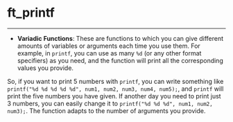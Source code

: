 # ft_printf
***
- **Variadic Functions**: These are functions to which you can give different amounts of variables or arguments each time you use them. For example, in `printf`, you can use as many `%d` (or any other format specifiers) as you need, and the function will print all the corresponding values you provide.
  
So, if you want to print 5 numbers with `printf`, you can write something like `printf("%d %d %d %d %d", num1, num2, num3, num4, num5);`, and `printf` will print the five numbers you have given. If another day you need to print just 3 numbers, you can easily change it to `printf("%d %d %d", num1, num2, num3);`. The function adapts to the number of arguments you provide.
